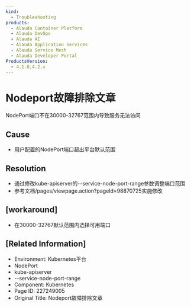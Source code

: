 ```yaml
---
kind:
  - Troubleshooting
products:
  - Alauda Container Platform
  - Alauda DevOps
  - Alauda AI
  - Alauda Application Services
  - Alauda Service Mesh
  - Alauda Developer Portal
ProductsVersion:
  - 4.1.0,4.2.x
---
```

<!-- A type of document that involves encountering a fault, diagnosing it, performing root cause analysis, and providing solutions. -->

# Nodeport故障排除文章

NodePort端口不在30000-32767范围内导致服务无法访问

## Cause
- 用户配置的NodePort端口超出平台默认范围

## Resolution
- 通过修改kube-apiserver的--service-node-port-range参数调整端口范围
- 参考文档/pages/viewpage.action?pageId=98870725实施修改

## [workaround]
- 在30000-32767默认范围内选择可用端口

## [Related Information]
- Environment: Kubernetes平台
- NodePort
- kube-apiserver
- --service-node-port-range
- Component: Kubernetes
- Page ID: 227249005
- Original Title: Nodeport故障排除文章
